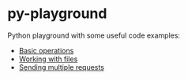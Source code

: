 # py-playground

Python playground with some useful code examples:
- [Basic operations](https://github.com/Marketionist/py-playground/blob/main/basic-operations.py)
- [Working with files](https://github.com/Marketionist/py-playground/blob/main/working-with-files.py)
- [Sending multiple requests](https://github.com/Marketionist/py-playground/blob/main/sending_multiple_requests.py)
